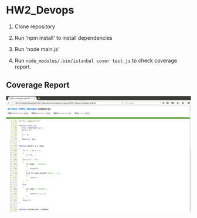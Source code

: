 # HW2_Devops

1. Clone repository

2. Run 'npm install' to install dependencies

3. Run 'node main.js'

4. Run ```node_modules/.bin/istanbul cover test.js``` to check coverage report.

## Coverage Report

![Alt text](/Coverage_Report.png?raw=true "Coverage report")



